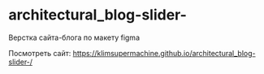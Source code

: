 # architectural_blog-slider-
Верстка сайта-блога по макету figma

Посмотреть сайт: https://klimsupermachine.github.io/architectural_blog-slider-/
